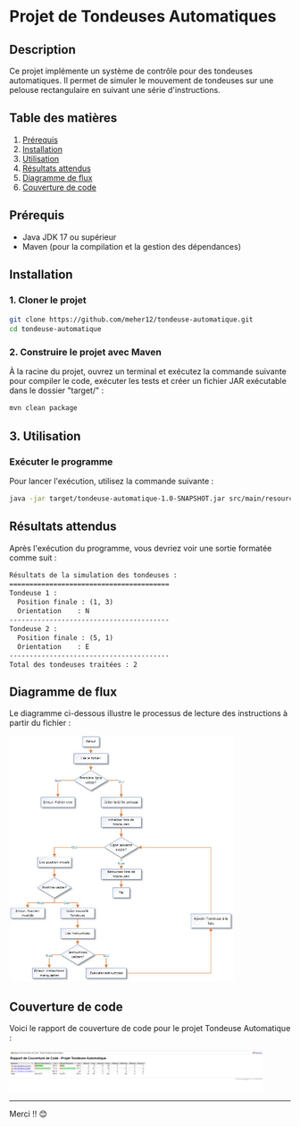 # Projet de Tondeuses Automatiques

## Description
Ce projet implémente un système de contrôle pour des tondeuses automatiques. Il permet de simuler le mouvement de tondeuses sur une pelouse rectangulaire en suivant une série d'instructions.

## Table des matières
1. [Prérequis](#prérequis)
2. [Installation](#installation)
3. [Utilisation](#utilisation)
4. [Résultats attendus](#résultats-attendus)
5. [Diagramme de flux](#diagramme-de-flux)
6. [Couverture de code](#couverture-de-code)

## Prérequis
- Java JDK 17 ou supérieur
- Maven (pour la compilation et la gestion des dépendances)

## Installation

### 1. Cloner le projet
```bash
git clone https://github.com/meher12/tondeuse-automatique.git
cd tondeuse-automatique
```

### 2. Construire le projet avec Maven
À la racine du projet, ouvrez un terminal et exécutez la commande suivante pour compiler le code, exécuter les tests et créer un fichier JAR exécutable dans le dossier "target/" :
```bash
mvn clean package
```

## 3. Utilisation

### Exécuter le programme
Pour lancer l'exécution, utilisez la commande suivante :
```bash
java -jar target/tondeuse-automatique-1.0-SNAPSHOT.jar src/main/resources/instructions.txt
```

## Résultats attendus
Après l'exécution du programme, vous devriez voir une sortie formatée comme suit :
```
Résultats de la simulation des tondeuses :
========================================
Tondeuse 1 :
  Position finale : (1, 3)
  Orientation    : N
----------------------------------------
Tondeuse 2 :
  Position finale : (5, 1)
  Orientation    : E
----------------------------------------
Total des tondeuses traitées : 2
```

## Diagramme de flux
Le diagramme ci-dessous illustre le processus de lecture des instructions à partir du fichier :

<img src="diagramme-flux-lecture-instructions.jpg" alt="Diagramme de flux des instructions pour les tondeuses" style="max-width: 80%; height: auto;">

## Couverture de code
Voici le rapport de couverture de code pour le projet Tondeuse Automatique :

<img src="couverture-code-jacoco.jpg" alt="Rapport de Couverture de Code - Projet Tondeuse Automatique" style="max-width: 90%; height: auto;">

---

Merci !! 😊
